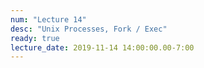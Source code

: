 ```yaml
---
num: "Lecture 14"
desc: "Unix Processes, Fork / Exec"
ready: true
lecture_date: 2019-11-14 14:00:00.00-7:00
---
```

